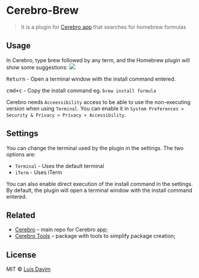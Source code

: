 # Cerebro-Brew

> It is a plugin for [Cerebro app](http://www.cerebroapp.com) that searches for homebrew formulas

## Usage

In Cerebro, type brew followed by any term, and the Homebrew plugin will show some suggestions:
![](screenshot.png)

<kbd>Return</kbd> - Open a terminal window with the install command entered.

<kbd>cmd+c</kbd> - Copy the install command eg. `brew install formula`

Cerebro needs `Acceessibility` access to be able to use the non-executing version when using `Terminal`. You can enable it in `System Preferences > Security & Privacy > Privacy > Accessibility`.

## Settings
You can change the terminal used by the plugin in the settings.
The two options are:
- `Terminal` - Uses the default terminal
- `iTerm` - Uses iTerm

You can also enable direct execution of the install command in the settings.
By default, the plugin will open a terminal window with the install command entered.

## Related

* [Cerebro](https://github.com/cerebroapp/cerebro) – main repo for Cerebro app;
* [Cerebro Tools](https://github.com/cerebroapp/cerebro-tools) – package with tools to simplify package creation;

## License

MIT © [Luis Davim](https://github.com/luisdavim)
